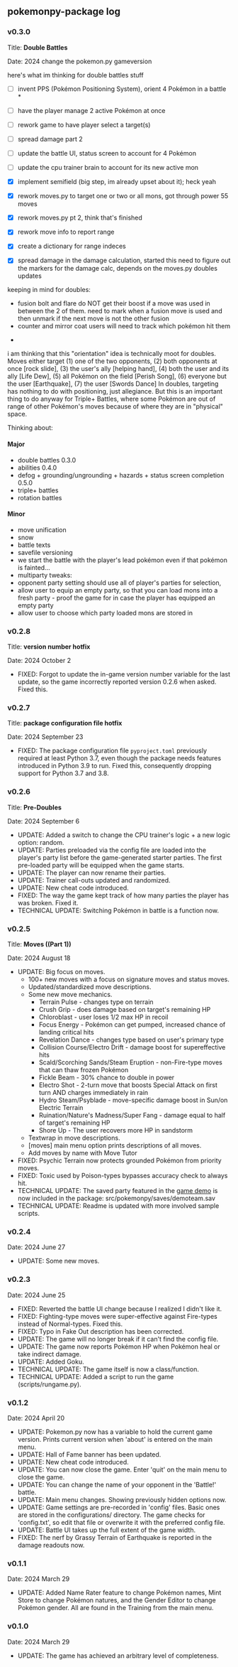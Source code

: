 ## pokemonpy-package log

### v0.3.0
Title: **Double Battles**

Date: 2024 change the pokemon.py gameversion

here's what im thinking for double battles stuff

- [ ] invent PPS (Pokémon Positioning System), orient 4 Pokémon in a battle *
- [ ] have the player manage 2 active Pokémon at once
- [ ] rework game to have player select a target(s)
- [ ] spread damage part 2
- [ ] update the battle UI, status screen to account for 4 Pokémon
- [ ] update the cpu trainer brain to account for its new active mon
- [x] implement semifield (big step, im already upset about it); heck yeah
- [x] rework moves.py to target one or two or all mons, got through power 55 moves
- [x] rework moves.py pt 2, think that's finished
- [x] rework move info to report range
- [x] create a dictionary for range indeces
- [x] spread damage in the damage calculation, started this need to figure out
the markers for the damage calc, depends on the moves.py doubles updates


keeping in mind for doubles:
- fusion bolt and flare do NOT get their boost if a move was used in between the 2 of them.
need to mark when a fusion move is used and then unmark if the next move is not the other fusion
- counter and mirror coat users will need to track which pokémon hit them

*
i am thinking that this "orientation" idea is technically moot for doubles.
Moves either target (1) one of the two opponents, (2) both opponents at once [rock slide],
(3) the user's ally [helping hand], (4) both the user and its ally [Life Dew],
(5) all Pokémon on the field [Perish Song], (6) everyone but the user [Earthquake],
(7) the user [Swords Dance]
In doubles, targeting has nothing to do with positioning, just allegiance.
But this is an important thing to do anyway for Triple+ Battles,
where some Pokémon are out of range of other Pokémon's moves because of where they are in
"physical" space.


Thinking about:

#### Major
- double battles 0.3.0
- abilities 0.4.0
- defog + grounding/ungrounding + hazards + status screen completion 0.5.0
- triple+ battles
- rotation battles

#### Minor
- move unification
- snow
- battle texts
- savefile versioning
- we start the battle with the player's lead pokémon
even if that pokémon is fainted...
- multiparty tweaks:
- opponent party setting should use all of player's parties for selection,
- allow user to equip an empty party, so that you can load mons into a fresh party
        - proof the game for in case the player has equipped an empty party
- allow user to choose which party loaded mons are stored in

### v0.2.8
Title: **version number hotfix**

Date: 2024 October 2
* FIXED: Forgot to update the in-game version number variable for the last update, 
so the game incorrectly reported version 0.2.6 when asked. Fixed this.

### v0.2.7
Title: **package configuration file hotfix**

Date: 2024 September 23
* FIXED: The package configuration file `pyproject.toml` previously required at least Python 3.7,
even though the package needs features introduced in Python 3.9 to run.
Fixed this, consequently dropping support for Python 3.7 and 3.8.

### v0.2.6
Title: **Pre-Doubles**

Date: 2024 September 6
* UPDATE: Added a switch to change the CPU trainer's logic + a new logic option: random.
* UPDATE: Parties preloaded via the config file are loaded into the player's party list
before the game-generated starter parties.
The first pre-loaded party will be equipped when the game starts.
* UPDATE: The player can now rename their parties.
* UPDATE: Trainer call-outs updated and randomized.
* UPDATE: New cheat code introduced.
* FIXED: The way the game kept track of how many parties the player has was broken. Fixed it.
* TECHNICAL UPDATE: Switching Pokémon in battle is a function now.

### v0.2.5
Title: **Moves ((Part 1))**

Date: 2024 August 18
* UPDATE: Big focus on moves.
	* 100+ new moves with a focus on signature moves and status moves.
	* Updated/standardized move descriptions.
	* Some new move mechanics.
		* Terrain Pulse - changes type on terrain
		* Crush Grip - does damage based on target's remaining HP
		* Chloroblast - user loses 1/2 max HP in recoil
		* Focus Energy - Pokémon can get pumped, increased chance of landing critical hits
		* Revelation Dance - changes type based on user's primary type
		* Collision Course/Electro Drift - damage boost for supereffective hits
		* Scald/Scorching Sands/Steam Eruption - non-Fire-type moves that can thaw frozen Pokémon
		* Fickle Beam - 30% chance to double in power
		* Electro Shot - 2-turn move that boosts Special Attack on first turn AND charges immediately in rain
		* Hydro Steam/Psyblade - move-specific damage boost in Sun/on Electric Terrain
		* Ruination/Nature's Madness/Super Fang - damage equal to half of target's remaining HP
		* Shore Up - The user recovers more HP in sandstorm
	* Textwrap in move descriptions.
	* [moves] main menu option prints descriptions of all moves.
	* Add moves by name with Move Tutor
* FIXED: Psychic Terrain now protects grounded Pokémon from priority moves.
* FIXED: Toxic used by Poison-types bypasses accuracy check to always hit.
* TECHNICAL UPDATE: The saved party featured in the [game demo](https://youtu.be/0SFg-sSOZBY?t=438) is now included in the package: src/pokemonpy/saves/demoteam.sav
* TECHNICAL UPDATE: Readme is updated with more involved sample scripts.

### v0.2.4
Date: 2024 June 27
* UPDATE: Some new moves.

### v0.2.3
Date: 2024 June 25
* FIXED: Reverted the battle UI change because I realized I didn't like it.
* FIXED: Fighting-type moves were super-effective against Fire-types instead of Normal-types. Fixed this.
* FIXED: Typo in Fake Out description has been corrected.
* UPDATE: The game will no longer break if it can't find the config file.
* UPDATE: The game now reports Pokémon HP when Pokémon heal or take indirect damage.
* UPDATE: Added Goku.
* TECHNICAL UPDATE: The game itself is now a class/function. 
* TECHNICAL UPDATE: Added a script to run the game (scripts/rungame.py). 

### v0.1.2
Date: 2024 April 20
* UPDATE: Pokemon.py now has a variable to hold the current game version.
Prints current version when 'about' is entered on the main menu.
* UPDATE: Hall of Fame banner has been updated.
* UPDATE: New cheat code introduced.
* UPDATE: You can now close the game. Enter 'quit' on the main menu to close the game.
* UPDATE: You can change the name of your opponent in the 'Battle!' battle.
* UPDATE: Main menu changes. Showing previously hidden options now.
* UPDATE: Game settings are pre-recorded in 'config' files. Basic ones are stored in the configurations/ directory.
The game checks for 'config.txt', so edit that file or overwrite it with the preferred config file.
* UPDATE: Battle UI takes up the full extent of the game width.
* FIXED: The nerf by Grassy Terrain of Earthquake is reported in the damage readouts now.

### v0.1.1
Date: 2024 March 29
* UPDATE: Added Name Rater feature to change Pokémon names, Mint Store to
  change Pokémon natures, and the Gender Editor to change Pokémon gender.
  All are found in the Training from the main menu.

### v0.1.0
Date: 2024 March 29
* UPDATE: The game has achieved an arbitrary level of completeness.

